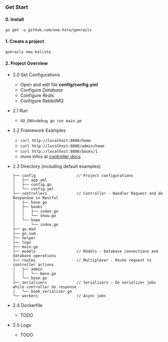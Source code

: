 
### Get Start

#### 0. Install

`go get -u github.com/one-hole/gonrails`

#### 1. Create a project

`gonrails new kalista`

#### 2. Project Overview

* 2.0 Set Configurations

    * Open and edit file __config/config.yml__
    * Configure _Database_
    * Configure _Redis_
    * Configure _RabbitMQ_

* 2.1 Run

    * `GO_ENV=debug go run main.go`

* 2.2 Framework Examples

    * `curl http://localhost:8080/home`
    * `curl http://localhost:8080/admin/home`
    * `curl http://localhost:8080/books/1`
    * more infos at [controller docs]()

* 2.3 Directory (including default examples)

    ```
    ├── config                  // Project configurations
    │   ├── app.yml
    │   ├── config.go
    │   └── config.yml
    ├── controllers             // Controller - Handler Request and do Respondse in Restful
    │   ├── base.go
    │   ├── books
    │   │   ├── index.go
    │   │   └── show.go
    │   └── home
    │       └── index.go
    ├── go.mod
    ├── go.sum
    ├── helper
    ├── logs
    ├── main.go
    ├── models                  // Models - Database connections and database operations
    ├── routes                  // Multiplexer - Route request to controller actions
    │   ├── admin
    │   │   └── base.go
    │   └── base.go
    ├── serializers             // Serializers - Do serializer jobs while controller do response
    │   └── book_serializer.go
    └── workers                 // Async jobs
    ```

* 2.4 Dockerfile
    * TODO

* 2.5 Logs
    * TODO
